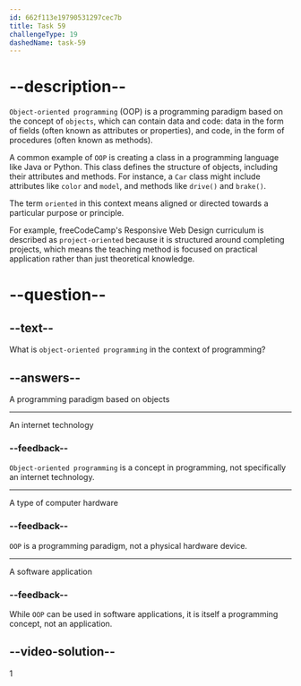 ```yaml
---
id: 662f113e19790531297cec7b
title: Task 59
challengeType: 19
dashedName: task-59
---
```


# --description--

`Object-oriented programming` (OOP) is a programming paradigm based on the concept of `objects`, which can contain data and code: data in the form of fields (often known as attributes or properties), and code, in the form of procedures (often known as methods).

A common example of `OOP` is creating a class in a programming language like Java or Python. This class defines the structure of objects, including their attributes and methods. For instance, a `Car` class might include attributes like `color` and `model`, and methods like `drive()` and `brake()`.

The term `oriented` in this context means aligned or directed towards a particular purpose or principle.

For example, freeCodeCamp's Responsive Web Design curriculum is described as `project-oriented` because it is structured around completing projects, which means the teaching method is focused on practical application rather than just theoretical knowledge.

# --question--

## --text--

What is `object-oriented programming` in the context of programming?

## --answers--

A programming paradigm based on objects

---

An internet technology

### --feedback--

`Object-oriented programming` is a concept in programming, not specifically an internet technology.

---

A type of computer hardware

### --feedback--

`OOP` is a programming paradigm, not a physical hardware device.

---

A software application

### --feedback--

While `OOP` can be used in software applications, it is itself a programming concept, not an application.

## --video-solution--

1

